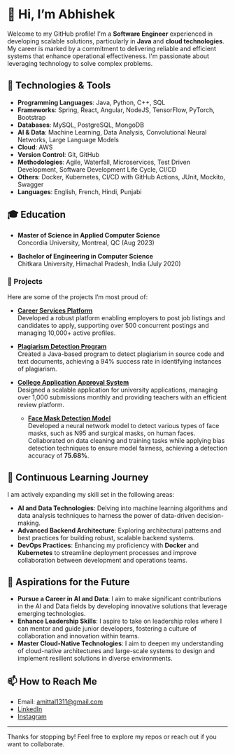 # 👋 Hi, I’m Abhishek

Welcome to my GitHub profile! I'm a **Software Engineer** experienced in developing scalable solutions, particularly in **Java** and **cloud technologies**. My career is marked by a commitment to delivering reliable and efficient systems that enhance operational effectiveness. I'm passionate about leveraging technology to solve complex problems.

## 🔧 Technologies & Tools
- **Programming Languages**: Java, Python, C++, SQL
- **Frameworks**: Spring, React, Angular, NodeJS, TensorFlow, PyTorch, Bootstrap
- **Databases**: MySQL, PostgreSQL, MongoDB
- **AI & Data**: Machine Learning, Data Analysis, Convolutional Neural Networks, Large Language Models
- **Cloud**: AWS
- **Version Control**: Git, GitHub
- **Methodologies**: Agile, Waterfall, Microservices, Test Driven Development, Software Development Life Cycle, CI/CD
- **Others**: Docker, Kubernetes, CI/CD with GitHub Actions, JUnit, Mockito, Swagger
- **Languages**: English, French, Hindi, Punjabi

## 🎓 Education
- **Master of Science in Applied Computer Science**  
  Concordia University, Montreal, QC (Aug 2023)

- **Bachelor of Engineering in Computer Science**  
  Chitkara University, Himachal Pradesh, India (July 2020)

### 📂 Projects
Here are some of the projects I’m most proud of:
- **[Career Services Platform](#)**  
  Developed a robust platform enabling employers to post job listings and candidates to apply, supporting over 500 concurrent postings and managing 10,000+ active profiles.

- **[Plagiarism Detection Program](#)**  
  Created a Java-based program to detect plagiarism in source code and text documents, achieving a 94% success rate in identifying instances of plagiarism.

- **[College Application Approval System](#)**  
  Designed a scalable application for university applications, managing over 1,000 submissions monthly and providing teachers with an efficient review platform.

  - **[Face Mask Detection Model](#)**  
  Developed a neural network model to detect various types of face masks, such as N95 and surgical masks, on human faces. Collaborated on data cleaning and training tasks while applying bias detection techniques to ensure model fairness, achieving a detection accuracy of **75.68%**.


## 🌱 Continuous Learning Journey
I am actively expanding my skill set in the following areas:
- **AI and Data Technologies**: Delving into machine learning algorithms and data analysis techniques to harness the power of data-driven decision-making.
- **Advanced Backend Architecture**: Exploring architectural patterns and best practices for building robust, scalable backend systems.
- **DevOps Practices**: Enhancing my proficiency with **Docker** and **Kubernetes** to streamline deployment processes and improve collaboration between development and operations teams.

## 🎯 Aspirations for the Future
- **Pursue a Career in AI and Data**: I aim to make significant contributions in the AI and Data fields by developing innovative solutions that leverage emerging technologies.
- **Enhance Leadership Skills**: I aspire to take on leadership roles where I can mentor and guide junior developers, fostering a culture of collaboration and innovation within teams.
- **Master Cloud-Native Technologies**: I aim to deepen my understanding of cloud-native architectures and large-scale systems to design and implement resilient solutions in diverse environments.

## 📫 How to Reach Me
- Email: amittal1311@gmail.com
- [LinkedIn](https://www.linkedin.com/in/iabhimittal)
- [Instagram](https://www.instagram.com/iabhimittal/)

---

Thanks for stopping by! Feel free to explore my repos or reach out if you want to collaborate.
